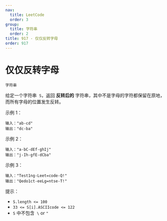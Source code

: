 ```yaml
---
nav:
  title: LeetCode
  order: 3
group:
  title: 字符串
  order: 2
title: 917 - 仅仅反转字母
order: 917
---
```


# 仅仅反转字母

`字符串`

给定一个字符串  `S`，返回 **反转后的** 字符串，其中不是字母的字符都保留在原地，而所有字母的位置发生反转。

示例 1：

```plain
输入："ab-cd"
输出："dc-ba"
```

示例 2：

```plain
输入："a-bC-dEf-ghIj"
输出："j-Ih-gfE-dCba"
```

示例 3：

```plain
输入："Test1ng-Leet=code-Q!"
输出："Qedo1ct-eeLg=ntse-T!"
```

提示：

- `S.length <= 100`
- `33 <= S[i].ASCIIcode <= 122`
- `S` 中不包含  `\` or `"`
